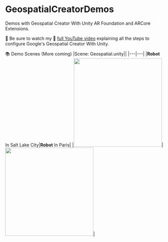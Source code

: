 # GeospatialCreatorDemos
Demos with Geospatial Creator With Unity AR Foundation and ARCore Extensions.

📢 Be sure to watch my 🎥 [full YouTube video](
https://youtu.be/f3kf16TVWMo) explaining all the steps to configure Google's Geospatial Creator With Unity.

📚 Demo Scenes (More coming)
|Scene: Geospatial.unity||
|---|---|
|**Robot** In Salt Lake City|**Robot** In Paris|
|<img src="https://github.com/dilmerv/GeospatialCreatorDemos/blob/master/docs/images/GeospatialRobot_1.gif" width="280">|<img src="https://github.com/dilmerv/GeospatialCreatorDemos/blob/master/docs/images/GeospatialRobot_2.gif" width="280">|
